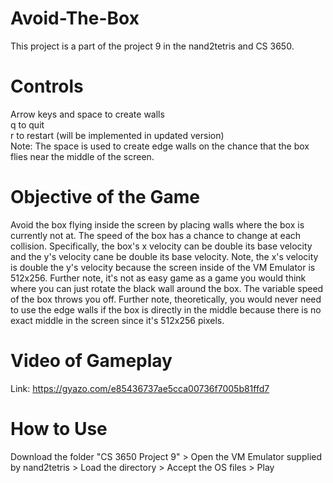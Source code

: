 # Avoid-The-Box
This project is a part of the project 9 in the nand2tetris and CS 3650.

# Controls
Arrow keys and space to create walls\
q to quit\
r to restart (will be implemented in updated version)\
Note: The space is used to create edge walls on the chance that the box flies near the middle of the screen.

# Objective of the Game
Avoid the box flying inside the screen by placing walls where the box is currently not at. The speed of the box has a chance to change at each collision. Specifically, the box's x velocity can be double its base velocity and the y's velocity cane be double its base velocity. Note, the x's velocity is double the y's velocity because the screen inside of the VM Emulator is 512x256. Further note, it's not as easy game as a game you would think where you can just rotate the black wall around the box. The variable speed of the box throws you off. Further note, theoretically, you would never need to use the edge walls if the box is directly in the middle because there is no exact middle in the screen since it's 512x256 pixels.

# Video of Gameplay
Link: https://gyazo.com/e85436737ae5cca00736f7005b81ffd7

# How to Use
Download the folder "CS 3650 Project 9" > Open the VM Emulator supplied by nand2tetris > Load the directory > Accept the OS files > Play
